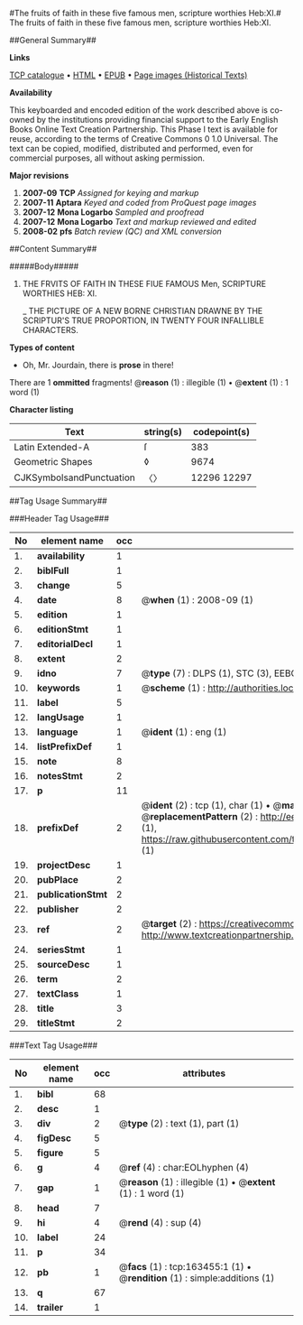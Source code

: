 #The fruits of faith in these five famous men, scripture worthies Heb:XI.#
The fruits of faith in these five famous men, scripture worthies Heb:XI.

##General Summary##

**Links**

[TCP catalogue](http://www.ota.ox.ac.uk/tcp/)  • 
[HTML](http://tei.it.ox.ac.uk/tcp/Texts-HTML/free/A84/A84943.html)  • 
[EPUB](http://tei.it.ox.ac.uk/tcp/Texts-EPUB/free/A84/A84943.epub) • 
[Page images (Historical Texts)](https://data.historicaltexts.jisc.ac.uk/view?pubId=eebo-99870537e&pageId=eebo-99870537e-163455-1)

**Availability**

This keyboarded and encoded edition of the
	       work described above is co-owned by the institutions
	       providing financial support to the Early English Books
	       Online Text Creation Partnership. This Phase I text is
	       available for reuse, according to the terms of Creative
	       Commons 0 1.0 Universal. The text can be copied,
	       modified, distributed and performed, even for
	       commercial purposes, all without asking permission.

**Major revisions**

1. __2007-09__ __TCP__ *Assigned for keying and markup*
1. __2007-11__ __Aptara__ *Keyed and coded from ProQuest page images*
1. __2007-12__ __Mona Logarbo__ *Sampled and proofread*
1. __2007-12__ __Mona Logarbo__ *Text and markup reviewed and edited*
1. __2008-02__ __pfs__ *Batch review (QC) and XML conversion*

##Content Summary##

#####Body#####

1. THE FRVITS OF FAITH IN THESE FIUE FAMOUS Men, SCRIPTURE WORTHIES HEB: XI.

    _ THE PICTURE OF A NEW BORNE CHRISTIAN DRAWNE BY THE SCRIPTUR'S
TRUE PROPORTION, IN TWENTY FOUR INFALLIBLE CHARACTERS.

**Types of content**

  * Oh, Mr. Jourdain, there is **prose** in there!

There are 1 **ommitted** fragments! 
 @__reason__ (1) : illegible (1)  •  @__extent__ (1) : 1 word (1)

**Character listing**


|Text|string(s)|codepoint(s)|
|---|---|---|
|Latin Extended-A|ſ|383|
|Geometric Shapes|◊|9674|
|CJKSymbolsandPunctuation|〈〉|12296 12297|

##Tag Usage Summary##

###Header Tag Usage###

|No|element name|occ|attributes|
|---|---|---|---|
|1.|__availability__|1||
|2.|__biblFull__|1||
|3.|__change__|5||
|4.|__date__|8| @__when__ (1) : 2008-09 (1)|
|5.|__edition__|1||
|6.|__editionStmt__|1||
|7.|__editorialDecl__|1||
|8.|__extent__|2||
|9.|__idno__|7| @__type__ (7) : DLPS (1), STC (3), EEBO-CITATION (1), PROQUEST (1), VID (1)|
|10.|__keywords__|1| @__scheme__ (1) : http://authorities.loc.gov/ (1)|
|11.|__label__|5||
|12.|__langUsage__|1||
|13.|__language__|1| @__ident__ (1) : eng (1)|
|14.|__listPrefixDef__|1||
|15.|__note__|8||
|16.|__notesStmt__|2||
|17.|__p__|11||
|18.|__prefixDef__|2| @__ident__ (2) : tcp (1), char (1)  •  @__matchPattern__ (2) : ([0-9\-]+):([0-9IVX]+) (1), (.+) (1)  •  @__replacementPattern__ (2) : http://eebo.chadwyck.com/downloadtiff?vid=$1&page=$2 (1), https://raw.githubusercontent.com/textcreationpartnership/Texts/master/tcpchars.xml#$1 (1)|
|19.|__projectDesc__|1||
|20.|__pubPlace__|2||
|21.|__publicationStmt__|2||
|22.|__publisher__|2||
|23.|__ref__|2| @__target__ (2) : https://creativecommons.org/publicdomain/zero/1.0/ (1), http://www.textcreationpartnership.org/docs/. (1)|
|24.|__seriesStmt__|1||
|25.|__sourceDesc__|1||
|26.|__term__|2||
|27.|__textClass__|1||
|28.|__title__|3||
|29.|__titleStmt__|2||


###Text Tag Usage###

|No|element name|occ|attributes|
|---|---|---|---|
|1.|__bibl__|68||
|2.|__desc__|1||
|3.|__div__|2| @__type__ (2) : text (1), part (1)|
|4.|__figDesc__|5||
|5.|__figure__|5||
|6.|__g__|4| @__ref__ (4) : char:EOLhyphen (4)|
|7.|__gap__|1| @__reason__ (1) : illegible (1)  •  @__extent__ (1) : 1 word (1)|
|8.|__head__|7||
|9.|__hi__|4| @__rend__ (4) : sup (4)|
|10.|__label__|24||
|11.|__p__|34||
|12.|__pb__|1| @__facs__ (1) : tcp:163455:1 (1)  •  @__rendition__ (1) : simple:additions (1)|
|13.|__q__|67||
|14.|__trailer__|1||
